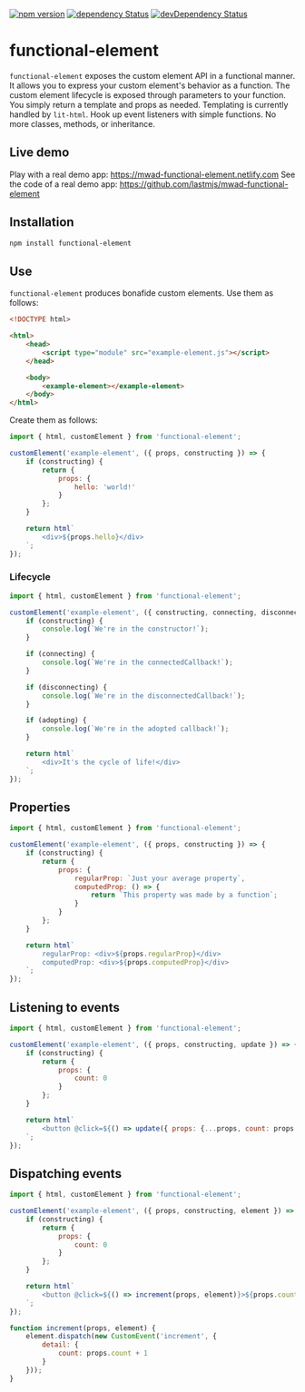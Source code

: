 [![npm version](https://img.shields.io/npm/v/functional-element.svg?style=flat)](https://www.npmjs.com/package/functional-element) [![dependency Status](https://david-dm.org/lastmjs/functional-element/status.svg)](https://david-dm.org/lastmjs/functional-element) [![devDependency Status](https://david-dm.org/lastmjs/functional-element/dev-status.svg)](https://david-dm.org/lastmjs/functional-element?type=dev)

# functional-element

`functional-element` exposes the custom element API in a functional manner. It allows you to express your custom element's behavior as a function. The custom element lifecycle is exposed through parameters to your function. You simply return a template and props as needed. Templating is currently handled by `lit-html`. Hook up event listeners with simple functions. No more classes, methods, or inheritance.

## Live demo

Play with a real demo app: https://mwad-functional-element.netlify.com
See the code of a real demo app: https://github.com/lastmjs/mwad-functional-element

## Installation

```bash
npm install functional-element
```

## Use

`functional-element` produces bonafide custom elements. Use them as follows:

```html
<!DOCTYPE html>

<html>
    <head>
        <script type="module" src="example-element.js"></script>
    </head>

    <body>
        <example-element></example-element>
    </body>
</html>
```

Create them as follows:

```javascript
import { html, customElement } from 'functional-element';

customElement('example-element', ({ props, constructing }) => {
    if (constructing) {
        return {
            props: {
                hello: 'world!'
            }
        };
    }

    return html`
        <div>${props.hello}</div>
    `;
});
```

### Lifecycle

```javascript
import { html, customElement } from 'functional-element';

customElement('example-element', ({ constructing, connecting, disconnecting, adopting }) => {
    if (constructing) {
        console.log(`We're in the constructor!`);
    }

    if (connecting) {
        console.log(`We're in the connectedCallback!`);
    }

    if (disconnecting) {
        console.log(`We're in the disconnectedCallback!`);
    }

    if (adopting) {
        console.log(`We're in the adopted callback!`);
    }

    return html`
        <div>It's the cycle of life!</div>
    `;
});
```

## Properties

```javascript
import { html, customElement } from 'functional-element';

customElement('example-element', ({ props, constructing }) => {
    if (constructing) {
        return {
            props: {
                regularProp: `Just your average property`,
                computedProp: () => {
                    return `This property was made by a function`;
                }
            }
        };
    }

    return html`
        regularProp: <div>${props.regularProp}</div>
        computedProp: <div>${props.computedProp}</div>
    `;
});
```

## Listening to events

```javascript
import { html, customElement } from 'functional-element';

customElement('example-element', ({ props, constructing, update }) => {
    if (constructing) {
        return {
            props: {
                count: 0
            }
        };
    }

    return html`
        <button @click=${() => update({ props: {...props, count: props.count + 1} })}>${props.count}</button>
    `;
});
```

## Dispatching events

```javascript
import { html, customElement } from 'functional-element';

customElement('example-element', ({ props, constructing, element }) => {
    if (constructing) {
        return {
            props: {
                count: 0
            }
        };
    }

    return html`
        <button @click=${() => increment(props, element)}>${props.count}</button>
    `;
});

function increment(props, element) {
    element.dispatch(new CustomEvent('increment', {
        detail: {
            count: props.count + 1
        }
    }));
}
```
